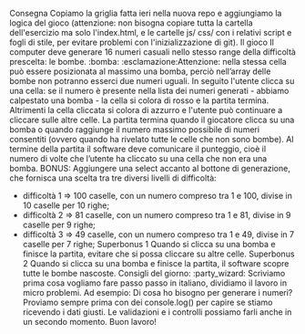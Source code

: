 Consegna
Copiamo la griglia fatta ieri nella nuova repo e aggiungiamo la logica del gioco (attenzione: non bisogna copiare tutta la cartella dell'esercizio ma solo l'index.html, e le cartelle js/ css/ con i relativi script e fogli di stile, per evitare problemi con l'inizializzazione di git).
Il gioco
Il computer deve generare 16 numeri casuali nello stesso range della difficoltà prescelta: le bombe. :bomba:
:esclamazione:Attenzione: nella stessa cella può essere posizionata al massimo una bomba, perciò nell’array delle bombe non potranno esserci due numeri uguali.
In seguito l'utente clicca su una cella: se il numero è presente nella lista dei numeri generati - abbiamo calpestato una bomba - la cella si colora di rosso e la partita termina. Altrimenti la cella cliccata si colora di azzurro e l'utente può continuare a cliccare sulle altre celle.
La partita termina quando il giocatore clicca su una bomba o quando raggiunge il numero massimo possibile di numeri consentiti (ovvero quando ha rivelato tutte le celle che non sono bombe).
Al termine della partita il software deve comunicare il punteggio, cioè il numero di volte che l’utente ha cliccato su una cella che non era una bomba.
BONUS:
Aggiungere una select accanto al bottone di generazione, che fornisca una scelta tra tre diversi livelli di difficoltà:

- difficoltà 1 ⇒ 100 caselle, con un numero compreso tra 1 e 100, divise in 10 caselle per 10 righe;
- difficoltà 2 ⇒ 81 caselle, con un numero compreso tra 1 e 81, divise in 9 caselle per 9 righe;
- difficoltà 3 ⇒ 49 caselle, con un numero compreso tra 1 e 49, divise in 7 caselle per 7 righe;
  Superbonus 1
  Quando si clicca su una bomba e finisce la partita, evitare che si possa cliccare su altre celle.
  Superbonus 2
  Quando si clicca su una bomba e finisce la partita, il software scopre tutte le bombe nascoste.
  Consigli del giorno: :party_wizard:
  Scriviamo prima cosa vogliamo fare passo passo in italiano, dividiamo il lavoro in micro problemi.
  Ad esempio:
  Di cosa ho bisogno per generare i numeri?
  Proviamo sempre prima con dei console.log() per capire se stiamo ricevendo i dati giusti.
  Le validazioni e i controlli possiamo farli anche in un secondo momento.
  Buon lavoro!

